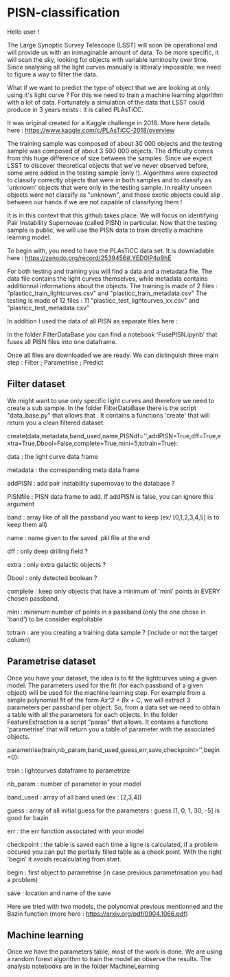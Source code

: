# PISN-classification

Hello user ! 

The Large Synoptic Survey Telescope (LSST) will soon be operational and will provide us with an inimaginable amount of data. To be more specific, it will scan the sky, looking for objects with variable luminosity over time. Since analysing all the light curves manually is litteraly impossible, we need to figure a way to filter the data.

What if we want to predict the type of object that we are looking at only using it's light curve ? For this we need to train a machine learning algorithm with a lot of data. Fortunately a simulation of the data that LSST could produce in 3 years exists : it is called PLAsTiCC.

It was original created for a Kaggle challenge in 2018. More here details here : https://www.kaggle.com/c/PLAsTiCC-2018/overview

The training sample was composed of about 30 000 objects and the testing sample was composed of about 3 500 000 objects. The difficulty comes from this huge difference of size between the samples. 
Since we expect LSST to discover theoretical objects that we've never observed before, some were added in the testing sample (only !). Algorithms were expected to classify correctly objects that were in both samples and to classify as 'unknown' objects that were only in the testing sample. In reality unseen objects were not classify as "unknown", and those exotic objects could slip between our hands if we are not capable of classifying them !

It is in this context that this github takes place. We will focus on identifying Pair Instability Supernovae (called PISN) in particular. Now that the testing sample is public, we will use the PISN data to train directly a machine learning model.

To begin with, you need to have the PLAsTiCC data set. It is downladable here : https://zenodo.org/record/2539456#.YED0lP4o9hE

For both testing and training you will find a data and a metadata file. The data file contains the light curves themselves, while metadata contains additionnal informations about the objects.
The training is made of 2 files : "plasticc_train_lightcurves.csv" and "plasticc_train_metadata.csv" 
The testing is made of 12 files : 11 "plasticc_test_lightcurves_xx.csv" and "plasticc_test_metadata.csv"

In addition I used the data of all PISN as separate files here :

In the folder FilterDataBase you can find a notebook 'FusePISN.ipynb' that fuses all PISN files into one dataframe.

Once all files are downloaded we are ready. We can distinguish three main step : Filter ; Parametrise ; Predict

## Filter dataset

We might want to use only specific light curves and therefore we need to create a sub sample. In the folder FilterDataBase there is the script "data_base.py" that allows that . It contains a functions 'create' that will return you a clean filtered dataset.

  create(data,metadata,band_used,name,PISNdf='',addPISN=True,dff=True,extra=True,Dbool=False,complete=True,mini=5,totrain=True):
 
 
 
 data : the light curve data frame
 
 metadata : the corresponding meta data frame
 
 addPISN : add pair instability supernovae to the database ?
 
 PISNfile : PISN data frame to add. If addPISN is false, you can ignore this argument
 
 band : array like of all the passband you want to keep (ex/ [0,1,2,3,4,5] is to keep them all)
 
 name : name given to the saved .pkl file at the end
 
 dff : only deep drilling field ?
 
 extra : only extra galactic objects ?
 
 Dbool : only detected boolean ?
 
 complete : keep only objects that have a minimum of 'mini' points in EVERY chosen passband. 
 
 mini : minimum number of points in a passband (only the one chose in 'band') to be consider exploitable
 
 totrain : are you creating a training data sample ? (include or not the target column)
  
## Parametrise dataset

Once you have your dataset, the idea is to fit the lightcurves using a given model. The parameters used for the fit (for each passband of a given object) will be used for the machine learning step. For example from a simple polynomial fit of the form A*x^2 + B*x + C,  we will extract 3 parameters per passband per object.
So, from a data set we need to obtain a table with all the parameters for each objects. In the folder FeatureExtraction is a script "paraa" that allows. It contains a functions 'parametrise' that will return you a table of parameter with the associated objects.

  parametrise(train,nb_param,band_used,guess,err,save,checkpoint='',begin=0):
 
 

 train : lightcurves dataframe to parametrize
 
 nb_param : number of parameter in your model
 
 band_used : array of all band used (ex : [2,3,4])
 
 guess : array of all initial guess for the parameters : guess [1, 0, 1, 30, -5] is good for bazin
 
 err : the err function associated with your model
 
 checkpoint : the table is saved each time a ligne is calculated, if a problem occured you can put the partially filled table as a check point. With the right  'begin' it avoids recalculating from start.
 
 begin : first object to parametrise (in case previous parametrisation you had a problem)
 
 save : location and name of the save

Here we tried with two models, the polynomial previous mentionned and the Bazin function (more here : https://arxiv.org/pdf/0904.1066.pdf) 

## Machine learning

Once we have the parameters table, most of the work is done. We are using a random forest algorithm to train the model an observe the results. The analysis notebooks are in the folder MachineLearning
